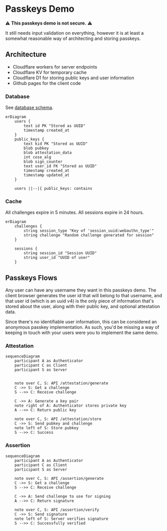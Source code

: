 # Passkeys Demo

:warning: **This passkeys demo is not secure.** :warning:

It still needs input validation on everything, however it is at least a somewhat reasonable way of architecting and storing passkeys.

## Architecture

-   Cloudflare workers for server endpoints
-   Cloudflare KV for temporary cache
-   Cloudflare D1 for storing public keys and user information
-   Github pages for the client code

### Database

See [database schema](https://github.com/nealfennimore/passkeys/blob/main/src/server/db/schema/schema.sql).

```mermaid
erDiagram
	users {
        text id PK "Stored as UUID"
		timestamp created_at
    }
    public_keys {
        text kid PK "Stored as UUID"
        blob pubkey
        blob attestation_data
		int cose_alg
		blob sign_counter
		text user_id FK "Stored as UUID"
		timestamp created_at
		timestamp updated_at
    }

	users ||--|{ public_keys: contains
```

### Cache

All challenges expire in 5 minutes. All sessions expire in 24 hours.

```mermaid
erDiagram
	challenges {
        string session_type "Key of 'session_uuid:webauthn_type'"
		string challenge "Random challenge generated for session"
    }

	sessions {
		string session_id "Session UUID"
		string user_id "UUID of user"
	}
```

## Passkeys Flows

Any user can have any username they want in this passkeys demo. The client browser generates the user id that will belong to that username, and that user id (which is an uuid v4) is the only piece of information that's stored about the user, along with their public key, and optional attestation data.

Since there's no identifiable user information, this can be considered an anonymous passkey implementation. As such, you'd be missing a way of keeping in touch with your users were you to implement the same demo.

### Attestation

```mermaid
sequenceDiagram
	participant A as Authenticator
	participant C as Client
	participant S as Server


	note over C, S: API /attestation/generate
	C ->> S: Get a challenge
	S -->> C: Receive challenge

	C ->> A: Generate a key pair
	note right of A: Authenticator stores private key
	A -->> C: Return public key

	note over C, S: API /attestation/store
	C ->> S: Send pubkey and challenge
	note left of S: Store pubkey
	S -->> C: Success
```

### Assertion

```mermaid
sequenceDiagram
	participant A as Authenticator
	participant C as Client
	participant S as Server

	note over C, S: API /assertion/generate
	C ->> S: Get a challenge
	S -->> C: Receive challenge

	C ->> A: Send challenge to use for signing
	A -->> C: Return signature

	note over C, S: API /assertion/verify
	C ->> S: Send signature
	note left of S: Server verifies signature
	S -->> C: Successfully verified
```
